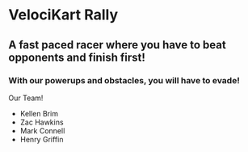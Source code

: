 # VelociKart Rally
## A fast paced racer where you have to beat opponents and finish first!
### With our powerups and obstacles, you will have to evade!

Our Team!
- Kellen Brim
- Zac Hawkins
- Mark Connell
- Henry Griffin

